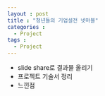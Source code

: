 ```yaml
---
layout : post
title : "청년들의 기업설전 넷마블"
categories : 
  - Project
tags :
  - Project
---
```


- slide share로 결과물 올리기
- 프로젝트 기술서 정리
- 느낀점 
